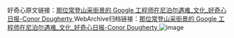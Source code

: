 好奇心原文链接：[那位常登山采街景的 Google 工程师在尼泊尔遇难_文化_好奇心日报-Conor Dougherty  ](https://www.qdaily.com/articles/8931.html)
WebArchive归档链接：[那位常登山采街景的 Google 工程师在尼泊尔遇难_文化_好奇心日报-Conor Dougherty  ](http://web.archive.org/web/20190623153654/https://www.qdaily.com/articles/8931.html)
![image](http://ww3.sinaimg.cn/large/007d5XDply1g3vdzlicwuj30u03omnpd)